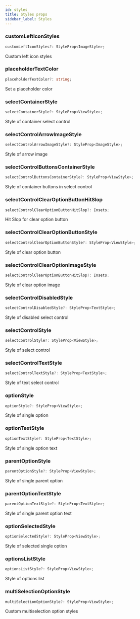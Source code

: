 ```yaml
---
id: styles
title: Styles props
sidebar_label: Styles
---
```


### customLeftIconStyles
```typescript jsx
customLeftIconStyles?: StyleProp<ImageStyle>;
```
Custom left icon styles

### placeholderTextColor
```typescript jsx
placeholderTextColor?: string;
```
Set a placeholder color

### selectContainerStyle
```typescript jsx
selectContainerStyle?: StyleProp<ViewStyle>;
```
Style of container select control

### selectControlArrowImageStyle
```typescript jsx
selectControlArrowImageStyle?: StyleProp<ImageStyle>;
```
Style of arrow image

### selectControlButtonsContainerStyle
```typescript jsx
selectControlButtonsContainerStyle?: StyleProp<ViewStyle>;
```
Style of container buttons in select control

### selectControlClearOptionButtonHitSlop
```typescript jsx
selectControlClearOptionButtonHitSlop?: Insets;
```
Hit Slop for clear option button

### selectControlClearOptionButtonStyle
```typescript jsx
selectControlClearOptionButtonStyle?: StyleProp<ViewStyle>;
```
Style of clear option button

### selectControlClearOptionImageStyle
```typescript jsx
selectControlClearOptionButtonHitSlop?: Insets;
```
Style of clear option image

### selectControlDisabledStyle
```typescript jsx
selectControlDisabledStyle?: StyleProp<TextStyle>;
```
Style of disabled select control

### selectControlStyle
```typescript jsx
selectControlStyle?: StyleProp<ViewStyle>;
```
Style of select control

### selectControlTextStyle
```typescript jsx
selectControlTextStyle?: StyleProp<TextStyle>;
```
Style of text select control

### optionStyle
```typescript jsx
optionStyle?: StyleProp<ViewStyle>;
```
Style of single option

### optionTextStyle
```typescript jsx
optionTextStyle?: StyleProp<TextStyle>;
```
Style of single option text

### parentOptionStyle
```typescript jsx
parentOptionStyle?: StyleProp<ViewStyle>;
```
Style of single parent option

### parentOptionTextStyle
```typescript jsx
parentOptionTextStyle?: StyleProp<TextStyle>;
```
Style of single parent option text

### optionSelectedStyle
```typescript jsx
optionSelectedStyle?: StyleProp<ViewStyle>;
```
Style of selected single option

### optionsListStyle
```typescript jsx
optionsListStyle?: StyleProp<ViewStyle>;
```
Style of options list

### multiSelectionOptionStyle
```typescript jsx
multiSelectionOptionStyle?: StyleProp<ViewStyle>;
```
Custom multiselection option styles